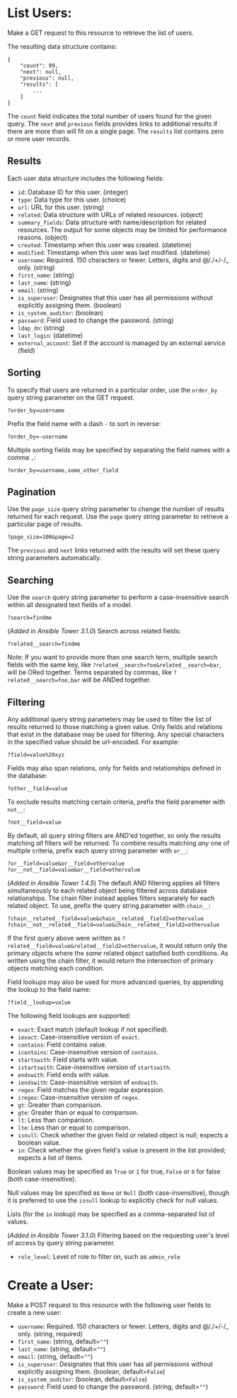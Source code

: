 # List Users:

Make a GET request to this resource to retrieve the list of
users.

The resulting data structure contains:

    {
        "count": 99,
        "next": null,
        "previous": null,
        "results": [
            ...
        ]
    }

The `count` field indicates the total number of users
found for the given query.  The `next` and `previous` fields provides links to
additional results if there are more than will fit on a single page.  The
`results` list contains zero or more user records.  

## Results

Each user data structure includes the following fields:

* `id`: Database ID for this user. (integer)
* `type`: Data type for this user. (choice)
* `url`: URL for this user. (string)
* `related`: Data structure with URLs of related resources. (object)
* `summary_fields`: Data structure with name/description for related resources.  The output for some objects may be limited for performance reasons. (object)
* `created`: Timestamp when this user was created. (datetime)
* `modified`: Timestamp when this user was last modified. (datetime)
* `username`: Required. 150 characters or fewer. Letters, digits and @/./+/-/_ only. (string)
* `first_name`:  (string)
* `last_name`:  (string)
* `email`:  (string)
* `is_superuser`: Designates that this user has all permissions without explicitly assigning them. (boolean)
* `is_system_auditor`:  (boolean)
* `password`: Field used to change the password. (string)
* `ldap_dn`:  (string)
* `last_login`:  (datetime)
* `external_account`: Set if the account is managed by an external service (field)



## Sorting

To specify that users are returned in a particular
order, use the `order_by` query string parameter on the GET request.

    ?order_by=username

Prefix the field name with a dash `-` to sort in reverse:

    ?order_by=-username

Multiple sorting fields may be specified by separating the field names with a
comma `,`:

    ?order_by=username,some_other_field

## Pagination

Use the `page_size` query string parameter to change the number of results
returned for each request.  Use the `page` query string parameter to retrieve
a particular page of results.

    ?page_size=100&page=2

The `previous` and `next` links returned with the results will set these query
string parameters automatically.

## Searching

Use the `search` query string parameter to perform a case-insensitive search
within all designated text fields of a model.

    ?search=findme

(_Added in Ansible Tower 3.1.0_) Search across related fields:

    ?related__search=findme

Note: If you want to provide more than one search term, multiple
search fields with the same key, like `?related__search=foo&related__search=bar`,
will be ORed together. Terms separated by commas, like `?related__search=foo,bar`
will be ANDed together.

## Filtering

Any additional query string parameters may be used to filter the list of
results returned to those matching a given value.  Only fields and relations
that exist in the database may be used for filtering.  Any special characters
in the specified value should be url-encoded. For example:

    ?field=value%20xyz

Fields may also span relations, only for fields and relationships defined in
the database:

    ?other__field=value

To exclude results matching certain criteria, prefix the field parameter with
`not__`:

    ?not__field=value

By default, all query string filters are AND'ed together, so
only the results matching *all* filters will be returned.  To combine results
matching *any* one of multiple criteria, prefix each query string parameter
with `or__`:

    ?or__field=value&or__field=othervalue
    ?or__not__field=value&or__field=othervalue

(_Added in Ansible Tower 1.4.5_) The default AND filtering applies all filters
simultaneously to each related object being filtered across database
relationships.  The chain filter instead applies filters separately for each
related object. To use, prefix the query string parameter with `chain__`:

    ?chain__related__field=value&chain__related__field2=othervalue
    ?chain__not__related__field=value&chain__related__field2=othervalue

If the first query above were written as
`?related__field=value&related__field2=othervalue`, it would return only the
primary objects where the *same* related object satisfied both conditions.  As
written using the chain filter, it would return the intersection of primary
objects matching each condition.

Field lookups may also be used for more advanced queries, by appending the
lookup to the field name:

    ?field__lookup=value

The following field lookups are supported:

* `exact`: Exact match (default lookup if not specified).
* `iexact`: Case-insensitive version of `exact`.
* `contains`: Field contains value.
* `icontains`: Case-insensitive version of `contains`.
* `startswith`: Field starts with value.
* `istartswith`: Case-insensitive version of `startswith`.
* `endswith`: Field ends with value.
* `iendswith`: Case-insensitive version of `endswith`.
* `regex`: Field matches the given regular expression.
* `iregex`: Case-insensitive version of `regex`.
* `gt`: Greater than comparison.
* `gte`: Greater than or equal to comparison.
* `lt`: Less than comparison.
* `lte`: Less than or equal to comparison.
* `isnull`: Check whether the given field or related object is null; expects a
  boolean value.
* `in`: Check whether the given field's value is present in the list provided;
  expects a list of items.

Boolean values may be specified as `True` or `1` for true, `False` or `0` for
false (both case-insensitive).

Null values may be specified as `None` or `Null` (both case-insensitive),
though it is preferred to use the `isnull` lookup to explicitly check for null
values.

Lists (for the `in` lookup) may be specified as a comma-separated list of
values.

(_Added in Ansible Tower 3.1.0_) Filtering based on the requesting user's
level of access by query string parameter.

* `role_level`: Level of role to filter on, such as `admin_role`




# Create a User:

Make a POST request to this resource with the following user
fields to create a new user:









* `username`: Required. 150 characters or fewer. Letters, digits and @/./+/-/_ only. (string, required)
* `first_name`:  (string, default=`""`)
* `last_name`:  (string, default=`""`)
* `email`:  (string, default=`""`)
* `is_superuser`: Designates that this user has all permissions without explicitly assigning them. (boolean, default=`False`)
* `is_system_auditor`:  (boolean, default=`False`)
* `password`: Field used to change the password. (string, default=`""`)
